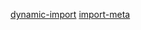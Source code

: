 [dynamic-import](https://github.com/tc39/proposal-dynamic-import)
[import-meta](https://github.com/tc39/proposal-import-meta)
